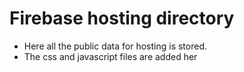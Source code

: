 # Firebase hosting directory

- Here all the public data for hosting is stored.
- The css and javascript files are added her